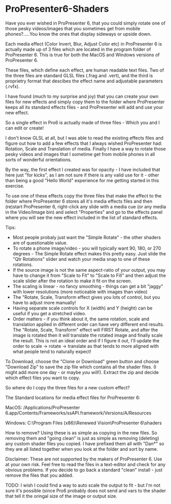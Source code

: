 # ProPresenter6-Shaders
Have you ever wished in ProPresenter 6, that you could simply rotate one of those pesky videos/images that you sometimes get from mobile phones?.....You know the ones that display sideways or upside down.

Each media effect (Color Invert, Blur, Adjust Color etc) in ProPresenter 6 is actually made up of 3 files which are located in the program folder of ProPresenter 6.  This is true for both the MacOS and Windows versions of ProPresenter 6.

These files, which define each effect, are human readable text files.  Two of the three files are standard GLSL files (.frag and .vert), and the third is proprietry format that descibes the effect name and adjustable parameters (.rvfx).

I have found (much to my surprise and joy) that you can create your own files for new effects and simply copy them to the folder where ProPresenter keeps all its standard effects files - and ProPresenter will add and use your new effect.

So a single effect in Pro6 is actually made of three files - Which you and I can edit or create!

I don't know GLSL at all, but I was able to read the existing effects files and figure out how to add a few effects that I always wished ProPresenter had: Rotation, Scale and Translation of media.  Finally I have a way to rotate those pesky videos and images that I sometime get from mobile phones in all sorts of wonderful orientations.

By the way, the first effect I created was for opacity - I have included that here just "for kicks", as I am not sure if there is any valid use for it - other than being a good "Hello World" experience for me getting started in this exercise.

To use one of these effects copy the three files that make the effect to the folder where ProPresenter 6 stores all it's media effects files and then (re)start ProPresenter 6, right-click any slide with a media cue (or any media in the Video/Image bin) and select "Properties" and go to the effects panel where you will see the new effect included in the list of standard effects.

Tips:
* Most people probaly just want the "Simple Rotate" - the other shaders are of questionable value.
* To rotate a phone image/video - you will typically want 90, 180, or 270 degrees - The Simple Rotate effect makes this pretty easy.  Just slide the "Qtr Rotations" slider and watch your media snap to one of these rotations.
* If the source image is not the same aspect-ratio of your output, you may have to change it from "Scale to Fit" to "Scale to Fill" and then adjust the scale slider after the rotation to make it fit on the screen.
* The scaling is linear - no fancy smoothing - things can get a bit "jaggy" with lower resolutions (more noticeable with images than video)
* The "Rotate, Scale, Transform effect gives you lots of control, but you have to adjust more manually!
* Having separate scale controls for X (width) and Y (height) can be useful if you get a stretched video.
* Order matters - if you think about it, the same rotation, scale and translation applied in different order can have very different end results. The "Rotate, Scale, Transform" effect will FIRST Rotate, and after the image is rotated then it will translate the rotated image and finally scale the result.  This is not an ideal order and if I figure it out, I'll update the order to scale -> rotate -> translate as that tends to more aligned with what people tend to naturally expect!

To Download, choose the "Clone or Download" green button and choose "Download Zip" to save the zip file which contains all the shader files. (I might add more one day - or maybe *you* will!).  Extract the zip and decide which effect files you want to copy.

So where do I copy the three files for a new custom effect?

The Standard locations for media effect files for ProPresenter 6:

MacOS: /Applications/ProPresenter 6.app/Contents/Frameworks/ssAPI.framework/Versions/A/Resources

Windows: C:\Program Files (x86)\Renewed Vision\ProPresenter 6\shaders

How to remove?
Using these is as simple as copying in the new files. So removing them and "going clean" is just as simple as removing (deleting) any custom shader files you copied.  I have prefixed them all with "Dan*" so they are all listed together when you look at the folder and sort by name.

Disclaimer: These are not supported by the makers of ProPresenter 6. Use at your own risk. Feel free to read the files in a text-editor and check for any obvious problems.  If you decide to go back a standard "clean" install - just remove the files that you added. 


TODO: I wish I could find a way to auto scale the output to fit - but I'm not sure it's possible (since Pro6 probably does not send and vars to the shader that tell it the oringal size of the image or output size.
